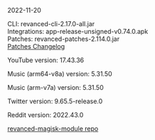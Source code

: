 2022-11-20
  
CLI: revanced-cli-2.17.0-all.jar  
Integrations: app-release-unsigned-v0.74.0.apk  
Patches: revanced-patches-2.114.0.jar  
[Patches Changelog](https://github.com/revanced/revanced-patches/releases/tag/v2.114.0)  

YouTube version: 17.43.36  

Music (arm64-v8a) version: 5.31.50  

Music (arm-v7a) version: 5.31.50  

Twitter version: 9.65.5-release.0  

Reddit version: 2022.43.0  

[revanced-magisk-module repo](https://github.com/j-hc/revanced-magisk-module)
